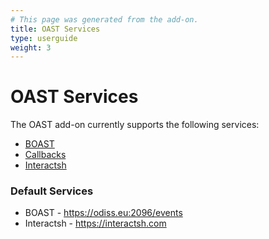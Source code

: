 ```yaml
---
# This page was generated from the add-on.
title: OAST Services
type: userguide
weight: 3
---
```


# OAST Services

The OAST add-on currently supports the following services:

* [BOAST](/docs/desktop/addons/oast-support/services/boast/)
* [Callbacks](/docs/desktop/addons/oast-support/services/callbacks/)
* [Interactsh](/docs/desktop/addons/oast-support/services/interactsh/)

### Default Services

* BOAST - https://odiss.eu:2096/events
* Interactsh - https://interactsh.com
